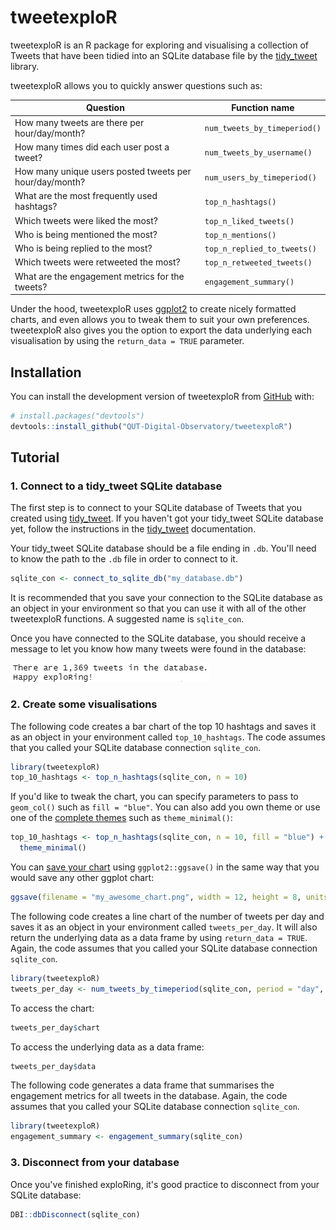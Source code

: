 # tweetexploR

<!-- badges: start -->

<!-- badges: end -->

tweetexploR is an R package for exploring and visualising a collection of Tweets that have been tidied into an SQLite database file by the [tidy_tweet](https://pypi.org/project/tidy-tweet/) library.

tweetexploR allows you to quickly answer questions such as:

| Question                                                | Function name                |
|---------------------------------------------------------|------------------------------|
| How many tweets are there per hour/day/month?           | `num_tweets_by_timeperiod()` |
| How many times did each user post a tweet?              | `num_tweets_by_username()`   |
| How many unique users posted tweets per hour/day/month? | `num_users_by_timeperiod()`  |
| What are the most frequently used hashtags?             | `top_n_hashtags()`           |
| Which tweets were liked the most?                       | `top_n_liked_tweets()`       |
| Who is being mentioned the most?                        | `top_n_mentions()`           |
| Who is being replied to the most?                       | `top_n_replied_to_tweets()`  |
| Which tweets were retweeted the most?                   | `top_n_retweeted_tweets()`   |
| What are the engagement metrics for the tweets?         | `engagement_summary()`       |

Under the hood, tweetexploR uses [ggplot2](https://ggplot2.tidyverse.org/) to create nicely formatted charts, and even allows you to tweak them to suit your own preferences. tweetexploR also gives you the option to export the data underlying each visualisation by using the `return_data = TRUE` parameter.

## Installation

You can install the development version of tweetexploR from [GitHub](https://github.com/) with:

``` r
# install.packages("devtools")
devtools::install_github("QUT-Digital-Observatory/tweetexploR")
```

## Tutorial

### 1. Connect to a tidy_tweet SQLite database

The first step is to connect to your SQLite database of Tweets that you created using [tidy_tweet](https://pypi.org/project/tidy-tweet/). If you haven't got your tidy_tweet SQLite database yet, follow the instructions in the [tidy_tweet](https://pypi.org/project/tidy-tweet/) documentation.

Your tidy_tweet SQLite database should be a file ending in `.db`. You'll need to know the path to the `.db` file in order to connect to it.

``` r
sqlite_con <- connect_to_sqlite_db("my_database.db")
```

It is recommended that you save your connection to the SQLite database as an object in your environment so that you can use it with all of the other tweetexploR functions. A suggested name is `sqlite_con`.

Once you have connected to the SQLite database, you should receive a message to let you know how many tweets were found in the database:

![](man/screenshots/readme_sqlite_con_success.png)

### 2. Create some visualisations

The following code creates a bar chart of the top 10 hashtags and saves it as an object in your environment called `top_10_hashtags`. The code assumes that you called your SQLite database connection `sqlite_con`.

``` r
library(tweetexploR)
top_10_hashtags <- top_n_hashtags(sqlite_con, n = 10)
```

If you'd like to tweak the chart, you can specify parameters to pass to `geom_col()` such as `fill = "blue"`. You can also add you own theme or use one of the [complete themes](https://ggplot2.tidyverse.org/reference/ggtheme.html) such as `theme_minimal()`:

``` r
top_10_hashtags <- top_n_hashtags(sqlite_con, n = 10, fill = "blue") +
  theme_minimal()
```

You can [save your chart](https://ggplot2.tidyverse.org/reference/ggsave.html) using `ggplot2::ggsave()` in the same way that you would save any other ggplot chart:

``` r
ggsave(filename = "my_awesome_chart.png", width = 12, height = 8, units = "cm")
```

The following code creates a line chart of the number of tweets per day and saves it as an object in your environment called `tweets_per_day`. It will also return the underlying data as a data frame by using `return_data = TRUE`. Again, the code assumes that you called your SQLite database connection `sqlite_con`.

```r
library(tweetexploR)
tweets_per_day <- num_tweets_by_timeperiod(sqlite_con, period = "day", return_data = TRUE)
```

To access the chart:

```r
tweets_per_day$chart
```

To access the underlying data as a data frame:

```r
tweets_per_day$data
```

The following code generates a data frame that summarises the engagement metrics for all tweets in the database. Again, the code assumes that you called your SQLite database connection `sqlite_con`.

```r
library(tweetexploR)
engagement_summary <- engagement_summary(sqlite_con)
```

### 3. Disconnect from your database

Once you've finished exploRing, it's good practice to disconnect from your SQLite database:

``` r
DBI::dbDisconnect(sqlite_con)
```
